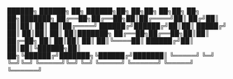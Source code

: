 ██████╗ ██████╗ ██╗ ██████╗██╗  ██╗██╗   ██╗██╗     ██╗   ██╗███████╗
██╔══██╗██╔══██╗██║██╔════╝██║ ██╔╝██║   ██║██║     ██║   ██║██╔════╝
██████╔╝██████╔╝██║██║     █████╔╝ ██║   ██║██║     ██║   ██║███████╗
██╔══██╗██╔══██╗██║██║     ██╔═██╗ ██║   ██║██║     ██║   ██║╚════██║
██████╔╝██║  ██║██║╚██████╗██║  ██╗╚██████╔╝███████╗╚██████╔╝███████║
╚═════╝ ╚═╝  ╚═╝╚═╝ ╚═════╝╚═╝  ╚═╝ ╚═════╝ ╚══════╝ ╚═════╝ ╚══════╝

